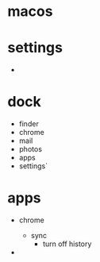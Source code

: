 # macos

# settings

- 

# dock

- finder
- chrome
- mail
- photos
- apps
- settings`

# apps

- chrome
  - sync
    - turn off history
    
- 
